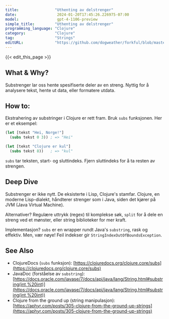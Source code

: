 ```yaml
---
title:                "Uthenting av delstrenger"
date:                  2024-01-20T17:45:26.226975-07:00
model:                 gpt-4-1106-preview
simple_title:         "Uthenting av delstrenger"
programming_language: "Clojure"
category:             "Clojure"
tag:                  "Strings"
editURL:              "https://github.com/dogweather/forkful/blob/master/content/no/clojure/extracting-substrings.md"
---
```


{{< edit_this_page >}}

## What & Why?
Substrenger lar oss hente spesifiserte deler av en streng. Nyttig for å analysere tekst, hente ut data, eller formatere utdata.

## How to:
Ekstrahering av substringer i Clojure er rett fram. Bruk `subs` funksjonen. Her er et eksempel:

```clojure
(let [tekst "Hei, Norge!"]
  (subs tekst 0 3)) ; => "Hei"

(let [tekst "Clojure er kul"]
  (subs tekst 8))   ; => "kul"
```

`subs` tar teksten, start- og sluttindeks. Fjern sluttindeks for å ta resten av strengen.

## Deep Dive
Substrenger er ikke nytt. De eksisterte i Lisp, Clojure's stamfar. Clojure, en moderne Lisp-dialekt, håndterer strenger som i Java, siden det kjører på JVM (Java Virtual Machine).

Alternativer? Regulære uttrykk (regex) til komplekse søk, `split` for å dele en streng ved et mønster, eller string biblioteker for mer kraft.

Implementasjon? `subs` er en wrapper rundt Java's `substring`, rask og effektiv. Men, vær nøye! Feil indekser gir `StringIndexOutOfBoundsException`.

## See Also
- ClojureDocs (`subs` funksjon): [https://clojuredocs.org/clojure.core/subs](https://clojuredocs.org/clojure.core/subs)
- JavaDoc (forståelse av `substring`): [https://docs.oracle.com/javase/7/docs/api/java/lang/String.html#substring(int,%20int)](https://docs.oracle.com/javase/7/docs/api/java/lang/String.html#substring(int,%20int))
- Clojure from the ground up (string manipulasjon): [https://aphyr.com/posts/305-clojure-from-the-ground-up-strings](https://aphyr.com/posts/305-clojure-from-the-ground-up-strings)
